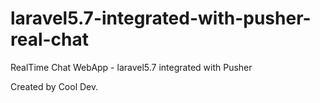# laravel5.7-integrated-with-pusher-real-chat
RealTime Chat WebApp - laravel5.7 integrated with Pusher

Created by Cool Dev.

